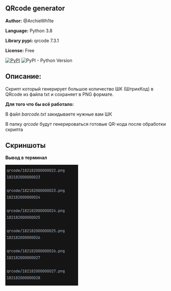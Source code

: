 ## QRcode generator
**Author:** @ArchieWh1te

**Language:** Python 3.8

**Library pypi:** qrcode 7.3.1

**License:** Free

[![PyPI](https://img.shields.io/pypi/v/qrcode?color=purple&label=qrcode&logo=qrcode&logoColor=qrcode)](https://pypi.org/project/qrcode/)
![PyPI - Python Version](https://img.shields.io/pypi/pyversions/aiogram?color=green&logo=python&logoColor=green)

## Описание:
Скрипт который генерирует большое количество ШК (ШтрихКод) в QRcode из файла txt и сохраняет в PNG формате.

**Для того что бы всё работало:**

В файл *barcode.txt* закидываете нужные вам ШК 

В папку *qrcode* будут генерироваться готовые QR-кода после обработки скрипта

## Скриншоты

**Вывод в терминал**

![example](screen/example.png)

